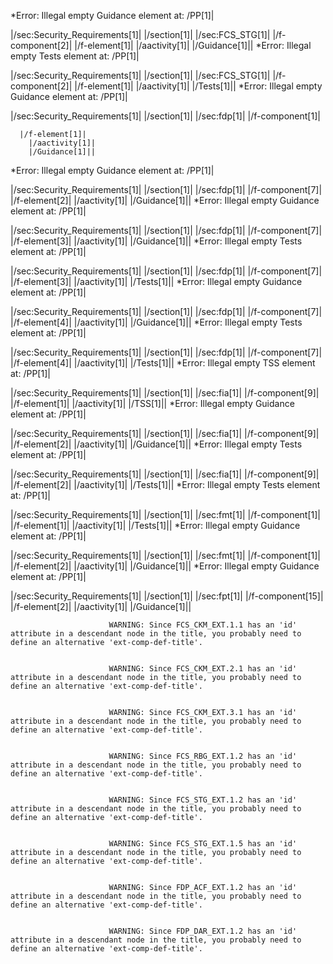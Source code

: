 *Error: Illegal empty Guidance element at:
        /PP[1]|
	
  |/sec:Security_Requirements[1]|
    |/section[1]| 
      |/sec:FCS_STG[1]|
        |/f-component[2]|
        |/f-element[1]|
        |/aactivity[1]|
        |/Guidance[1]||
*Error: Illegal empty Tests element at:
        /PP[1]|
	
  |/sec:Security_Requirements[1]|
    |/section[1]| 
      |/sec:FCS_STG[1]|
        |/f-component[2]|
        |/f-element[1]|
        |/aactivity[1]|
        |/Tests[1]||
*Error: Illegal empty Guidance element at:
        /PP[1]|
	
  |/sec:Security_Requirements[1]|
    |/section[1]| 
      |/sec:fdp[1]|
	  |/f-component[1]|
	  
	  |/f-element[1]|
        |/aactivity[1]|
        |/Guidance[1]||
*Error: Illegal empty Guidance element at:
        /PP[1]|
	
  |/sec:Security_Requirements[1]|
    |/section[1]| 
      |/sec:fdp[1]|
	  |/f-component[7]|
        |/f-element[2]|
        |/aactivity[1]|
        |/Guidance[1]||
*Error: Illegal empty Guidance element at:
        /PP[1]|
	
  |/sec:Security_Requirements[1]|
    |/section[1]| 
      |/sec:fdp[1]|
	  |/f-component[7]|
        |/f-element[3]|
        |/aactivity[1]|
        |/Guidance[1]||
*Error: Illegal empty Tests element at:
        /PP[1]|
	
  |/sec:Security_Requirements[1]|
    |/section[1]| 
      |/sec:fdp[1]|
	  |/f-component[7]|
        |/f-element[3]|
        |/aactivity[1]|
        |/Tests[1]||
*Error: Illegal empty Guidance element at:
        /PP[1]|
	
  |/sec:Security_Requirements[1]|
    |/section[1]| 
      |/sec:fdp[1]|
	  |/f-component[7]|
        |/f-element[4]|
        |/aactivity[1]|
        |/Guidance[1]||
*Error: Illegal empty Tests element at:
        /PP[1]|
	
  |/sec:Security_Requirements[1]|
    |/section[1]| 
      |/sec:fdp[1]|
	  |/f-component[7]|
        |/f-element[4]|
        |/aactivity[1]|
        |/Tests[1]||
*Error: Illegal empty TSS element at:
        /PP[1]|
	
  |/sec:Security_Requirements[1]|
    |/section[1]| 
      |/sec:fia[1]|
        |/f-component[9]|
        |/f-element[1]|
        |/aactivity[1]|
        |/TSS[1]||
*Error: Illegal empty Guidance element at:
        /PP[1]|
	
  |/sec:Security_Requirements[1]|
    |/section[1]| 
      |/sec:fia[1]|
        |/f-component[9]|
        |/f-element[2]|
        |/aactivity[1]|
        |/Guidance[1]||
*Error: Illegal empty Tests element at:
        /PP[1]|
	
  |/sec:Security_Requirements[1]|
    |/section[1]| 
      |/sec:fia[1]|
        |/f-component[9]|
        |/f-element[2]|
        |/aactivity[1]|
        |/Tests[1]||
*Error: Illegal empty Tests element at:
        /PP[1]|
	
  |/sec:Security_Requirements[1]|
    |/section[1]| 
      |/sec:fmt[1]| 
       |/f-component[1]|
        |/f-element[1]|
        |/aactivity[1]|
        |/Tests[1]||
*Error: Illegal empty Guidance element at:
        /PP[1]|
	
  |/sec:Security_Requirements[1]|
    |/section[1]| 
      |/sec:fmt[1]| 
       |/f-component[1]|
        |/f-element[2]|
        |/aactivity[1]|
        |/Guidance[1]||
*Error: Illegal empty Guidance element at:
        /PP[1]|
	
  |/sec:Security_Requirements[1]|
    |/section[1]| 
      |/sec:fpt[1]|
        |/f-component[15]|
        |/f-element[2]|
        |/aactivity[1]|
        |/Guidance[1]||

                          WARNING: Since FCS_CKM_EXT.1.1 has an 'id' attribute in a descendant node in the title, you probably need to define an alternative 'ext-comp-def-title'.
                       

                          WARNING: Since FCS_CKM_EXT.2.1 has an 'id' attribute in a descendant node in the title, you probably need to define an alternative 'ext-comp-def-title'.
                       

                          WARNING: Since FCS_CKM_EXT.3.1 has an 'id' attribute in a descendant node in the title, you probably need to define an alternative 'ext-comp-def-title'.
                       

                          WARNING: Since FCS_RBG_EXT.1.2 has an 'id' attribute in a descendant node in the title, you probably need to define an alternative 'ext-comp-def-title'.
                       

                          WARNING: Since FCS_STG_EXT.1.2 has an 'id' attribute in a descendant node in the title, you probably need to define an alternative 'ext-comp-def-title'.
                       

                          WARNING: Since FCS_STG_EXT.1.5 has an 'id' attribute in a descendant node in the title, you probably need to define an alternative 'ext-comp-def-title'.
                       

                          WARNING: Since FDP_ACF_EXT.1.2 has an 'id' attribute in a descendant node in the title, you probably need to define an alternative 'ext-comp-def-title'.
                       

                          WARNING: Since FDP_DAR_EXT.1.2 has an 'id' attribute in a descendant node in the title, you probably need to define an alternative 'ext-comp-def-title'.
                       
